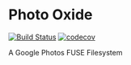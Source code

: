 # Photo Oxide
[![Build Status](https://travis-ci.org/TheBiggerGuy/photooxide.svg?branch=master)](https://travis-ci.org/TheBiggerGuy/photooxide)
[![codecov](https://codecov.io/gh/TheBiggerGuy/photooxide/branch/master/graph/badge.svg)](https://codecov.io/gh/TheBiggerGuy/photooxide)

A Google Photos FUSE Filesystem
